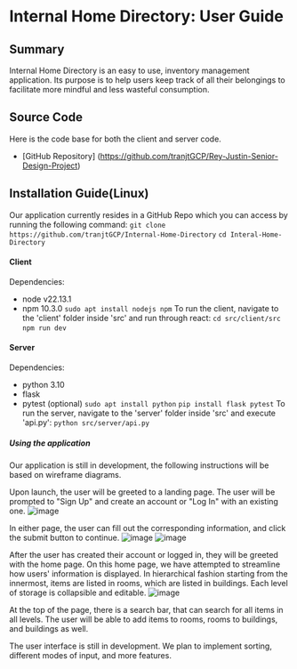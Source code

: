 
# **Internal Home Directory: User Guide**
## Summary
Internal Home Directory is an easy to use, inventory management application. Its purpose is to help users keep track of all their belongings to facilitate more mindful and less wasteful consumption.  
## Source Code
Here is the code base for both the client and server code.
- [GitHub Repository] (https://github.com/tranjtGCP/Rey-Justin-Senior-Design-Project)
## Installation Guide(Linux)
Our application currently resides in a GitHub Repo which you can access by running the following command:
`git clone https://github.com/tranjtGCP/Internal-Home-Directory`
`cd Interal-Home-Directory`

#### Client
Dependencies:
- node v22.13.1
- npm 10.3.0
`sudo apt install nodejs npm`
To run the client, navigate to the 'client' folder inside 'src' and run through react:
`cd src/client/src`
`npm run dev`

#### Server
Dependencies:
- python 3.10
- flask
- pytest (optional)
`sudo apt install python`
`pip install flask pytest`
To run the server, navigate to the 'server' folder inside 'src' and execute 'api.py':
`python src/server/api.py`


##### Using the application
Our application is still in development, the following instructions will be based on wireframe diagrams.

Upon launch, the user will be greeted to a landing page. The user will be prompted to "Sign Up" and create an account or "Log In" with an existing one.
![image](https://github.com/user-attachments/assets/d5103995-dd47-4582-aef1-e4ac3426c2f1)

In either page, the user can fill out the corresponding information, and click the submit button to continue.
![image](https://github.com/user-attachments/assets/888ad4bd-d31f-440d-8226-45da7bc64609)
![image](https://github.com/user-attachments/assets/3b906b71-c2e2-437d-8905-3f5e67954b17)

After the user has created their account or logged in, they will be greeted with the home page. On this home page, we have attempted to streamline how users' information is displayed. In hierarchical fashion starting from the innermost, items are listed in rooms, which are listed in buildings. Each level of storage is collapsible and editable. 
![image](https://github.com/user-attachments/assets/b69a5910-0341-4950-8912-ae2cdf60f6d7)

At the top of the page, there is a search bar, that can search for all items in all levels. The user will be able to add items to rooms, rooms to buildings, and buildings as well. 

The user interface is still in development. We plan to implement sorting, different modes of input, and more features.
